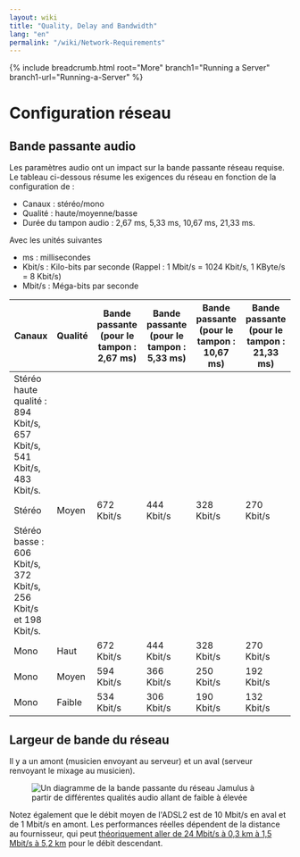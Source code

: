 ```yaml
---
layout: wiki
title: "Quality, Delay and Bandwidth"
lang: "en"
permalink: "/wiki/Network-Requirements"
---
```


{% include breadcrumb.html root="More" branch1="Running a Server" branch1-url="Running-a-Server"  %}

# Configuration réseau

## Bande passante audio

Les paramètres audio ont un impact sur la bande passante réseau requise. Le tableau ci-dessous résume les exigences du réseau en fonction de la configuration de :
* Canaux : stéréo/mono
* Qualité : haute/moyenne/basse
* Durée du tampon audio : 2,67 ms, 5,33 ms, 10,67 ms, 21,33 ms.

Avec les unités suivantes
* ms : millisecondes
* Kbit/s : Kilo-bits par seconde (Rappel : 1 Mbit/s = 1024 Kbit/s, 1 KByte/s = 8 Kbit/s)
* Mbit/s : Méga-bits par seconde

| Canaux | Qualité | Bande passante (pour le tampon : 2,67 ms) | Bande passante (pour le tampon : 5,33 ms) | Bande passante (pour le tampon : 10,67 ms) | Bande passante (pour le tampon : 21,33 ms) |
| --------- | ------ | -------- | -------- | -------- | -------- |
| Stéréo haute qualité : 894 Kbit/s, 657 Kbit/s, 541 Kbit/s, 483 Kbit/s.
| Stéréo | Moyen | 672 Kbit/s | 444 Kbit/s | 328 Kbit/s | 270 Kbit/s | Stéréo | Faible | 606 Kbit/s | 444 Kbit/s | 541 Kbit/s | 483 Kbit/s
| Stéréo basse : 606 Kbit/s, 372 Kbit/s, 256 Kbit/s et 198 Kbit/s.
| Mono | Haut | 672 Kbit/s | 444 Kbit/s | 328 Kbit/s | 270 Kbit/s | Mono | Moyen | 594 Kbit/s | 328 Kbit/s | 328 Kbit/s | 270 Kbit/s
| Mono | Moyen | 594 Kbit/s | 366 Kbit/s | 250 Kbit/s | 192 Kbit/s | Mono | Bas | 534 Kbit/s | 256 Kbit/s | 198 Kbit/s | 0,5 %.
| Mono | Faible | 534 Kbit/s | 306 Kbit/s | 190 Kbit/s | 132 Kbit/s | | Mono | Moyenne | 594 Kbit/s | 366 Kbit/s | 250 Kbit/s | 192 Kbit/s

## Largeur de bande du réseau

Il y a un amont (musicien envoyant au serveur) et un aval (serveur renvoyant le mixage au musicien).
<figure><img src="{{site.url}}/assets/img/en-screenshots/bandwidth-diagram.png" loading="lazy" alt="Un diagramme de la bande passante du réseau Jamulus à partir de différentes qualités audio allant de faible à élevée"></figure>

Notez également que le débit moyen de l'ADSL2 est de 10 Mbit/s en aval et de 1 Mbit/s en amont. Les performances réelles dépendent de la distance au fournisseur, qui peut [théoriquement aller de 24 Mbit/s à 0,3 km à 1,5 Mbit/s à 5,2 km](https://en.wikipedia.org/wiki/Asymmetric_digital_subscriber_line) pour le débit descendant.
